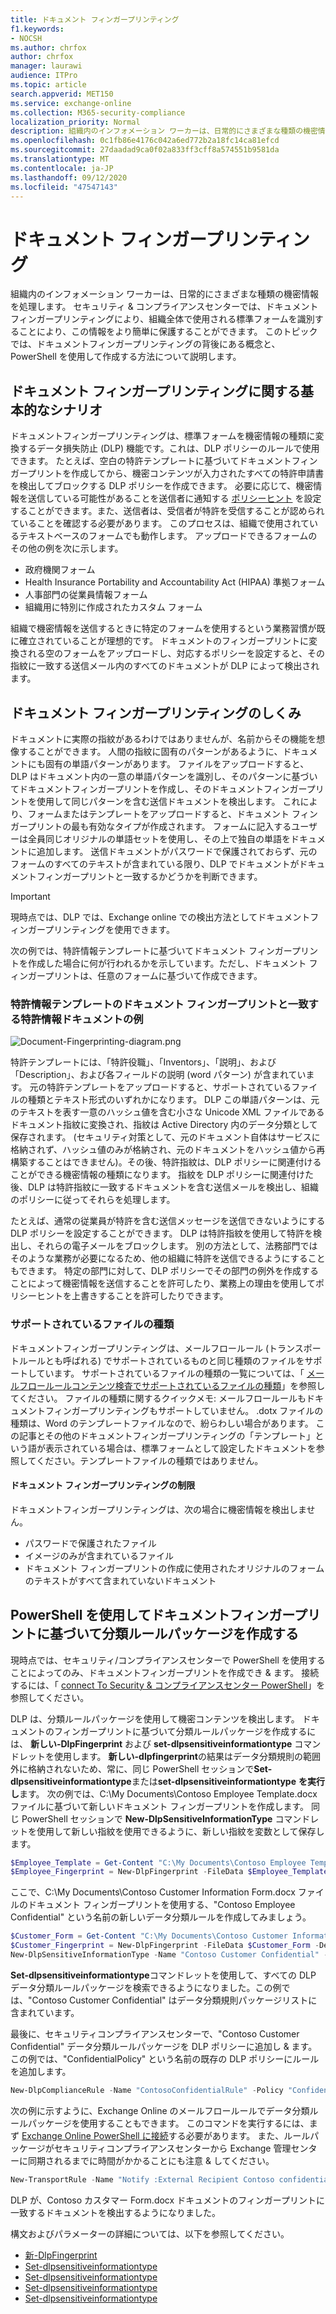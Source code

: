 ```yaml
---
title: ドキュメント フィンガープリンティング
f1.keywords:
- NOCSH
ms.author: chrfox
author: chrfox
manager: laurawi
audience: ITPro
ms.topic: article
search.appverid: MET150
ms.service: exchange-online
ms.collection: M365-security-compliance
localization_priority: Normal
description: 組織内のインフォメーション ワーカーは、日常的にさまざまな種類の機密情報を処理します。 ドキュメント フィンガープリンティングは、組織全体で使用される標準フォームを特定することによってこの情報の保護を容易にします。 このトピックでは、ドキュメントフィンガープリンティングの背後にある概念と、PowerShell を使用して作成する方法について説明します。
ms.openlocfilehash: 0c1fb86e4176c042a6ed772b2a18fc14ca81efcd
ms.sourcegitcommit: 27daadad9ca0f02a833ff3cff8a574551b9581da
ms.translationtype: MT
ms.contentlocale: ja-JP
ms.lasthandoff: 09/12/2020
ms.locfileid: "47547143"
---
```

# <a name="document-fingerprinting"></a>ドキュメント フィンガープリンティング

組織内のインフォメーション ワーカーは、日常的にさまざまな種類の機密情報を処理します。 セキュリティ &amp; コンプライアンスセンターでは、ドキュメントフィンガープリンティングにより、組織全体で使用される標準フォームを識別することにより、この情報をより簡単に保護することができます。 このトピックでは、ドキュメントフィンガープリンティングの背後にある概念と、PowerShell を使用して作成する方法について説明します。
  
## <a name="basic-scenario-for-document-fingerprinting"></a>ドキュメント フィンガープリンティングに関する基本的なシナリオ

ドキュメントフィンガープリンティングは、標準フォームを機密情報の種類に変換するデータ損失防止 (DLP) 機能です。これは、DLP ポリシーのルールで使用できます。 たとえば、空白の特許テンプレートに基づいてドキュメントフィンガープリントを作成してから、機密コンテンツが入力されたすべての特許申請書を検出してブロックする DLP ポリシーを作成できます。 必要に応じて、機密情報を送信している可能性があることを送信者に通知する [ポリシーヒント](use-notifications-and-policy-tips.md) を設定することができます。また、送信者は、受信者が特許を受信することが認められていることを確認する必要があります。 このプロセスは、組織で使用されているテキストベースのフォームでも動作します。 アップロードできるフォームのその他の例を次に示します。
  
- 政府機関フォーム
- Health Insurance Portability and Accountability Act (HIPAA) 準拠フォーム  
- 人事部門の従業員情報フォーム
- 組織用に特別に作成されたカスタム フォーム

組織で機密情報を送信するときに特定のフォームを使用するという業務習慣が既に確立されていることが理想的です。 ドキュメントのフィンガープリントに変換される空のフォームをアップロードし、対応するポリシーを設定すると、その指紋に一致する送信メール内のすべてのドキュメントが DLP によって検出されます。

## <a name="how-document-fingerprinting-works"></a>ドキュメント フィンガープリンティングのしくみ

ドキュメントに実際の指紋があるわけではありませんが、名前からその機能を想像することができます。 人間の指紋に固有のパターンがあるように、ドキュメントにも固有の単語パターンがあります。 ファイルをアップロードすると、DLP はドキュメント内の一意の単語パターンを識別し、そのパターンに基づいてドキュメントフィンガープリントを作成し、そのドキュメントフィンガープリントを使用して同じパターンを含む送信ドキュメントを検出します。 これにより、フォームまたはテンプレートをアップロードすると、ドキュメント フィンガープリントの最も有効なタイプが作成されます。 フォームに記入するユーザーは全員同じオリジナルの単語セットを使用し、その上で独自の単語をドキュメントに追加します。 送信ドキュメントがパスワードで保護されておらず、元のフォームのすべてのテキストが含まれている限り、DLP でドキュメントがドキュメントフィンガープリントと一致するかどうかを判断できます。

> [!IMPORTANT]
> 現時点では、DLP では、Exchange online での検出方法としてドキュメントフィンガープリンティングを使用できます。

次の例では、特許情報テンプレートに基づいてドキュメント フィンガープリントを作成した場合に何が行われるかを示しています。ただし、ドキュメント フィンガープリントは、任意のフォームに基づいて作成できます。
  
### <a name="example-of-a-patent-document-matching-a-document-fingerprint-of-a-patent-template"></a>特許情報テンプレートのドキュメント フィンガープリントと一致する特許情報ドキュメントの例

![Document-Fingerprinting-diagram.png](../media/Document-Fingerprinting-diagram.png)
  
特許テンプレートには、「特許役職」、「Inventors」、「説明」、および「Description」、および各フィールドの説明 (word パターン) が含まれています。 元の特許テンプレートをアップロードすると、サポートされているファイルの種類とテキスト形式のいずれかになります。 DLP この単語パターンは、元のテキストを表す一意のハッシュ値を含む小さな Unicode XML ファイルであるドキュメント指紋に変換され、指紋は Active Directory 内のデータ分類として保存されます。 (セキュリティ対策として、元のドキュメント自体はサービスに格納されず、ハッシュ値のみが格納され、元のドキュメントをハッシュ値から再構築することはできません)。その後、特許指紋は、DLP ポリシーに関連付けることができる機密情報の種類になります。 指紋を DLP ポリシーに関連付けた後、DLP は特許指紋に一致するドキュメントを含む送信メールを検出し、組織のポリシーに従ってそれらを処理します。 

たとえば、通常の従業員が特許を含む送信メッセージを送信できないようにする DLP ポリシーを設定することができます。 DLP は特許指紋を使用して特許を検出し、それらの電子メールをブロックします。 別の方法として、法務部門ではそのような業務が必要になるため、他の組織に特許を送信できるようにすることもできます。 特定の部門に対して、DLP ポリシーでその部門の例外を作成することによって機密情報を送信することを許可したり、業務上の理由を使用してポリシーヒントを上書きすることを許可したりできます。
  
### <a name="supported-file-types"></a>サポートされているファイルの種類

ドキュメントフィンガープリンティングは、メールフロールール (トランスポートルールとも呼ばれる) でサポートされているものと同じ種類のファイルをサポートしています。 サポートされているファイルの種類の一覧については、「 [メールフロールールコンテンツ検査でサポートされているファイルの種類](https://docs.microsoft.com/exchange/security-and-compliance/mail-flow-rules/inspect-message-attachments#supported-file-types-for-mail-flow-rule-content-inspection)」を参照してください。 ファイルの種類に関するクイックメモ: メールフロールールもドキュメントフィンガープリンティングもサポートしていません。 .dotx ファイルの種類は、Word のテンプレートファイルなので、紛らわしい場合があります。 この記事とその他のドキュメントフィンガープリンティングの「テンプレート」という語が表示されている場合は、標準フォームとして設定したドキュメントを参照してください。テンプレートファイルの種類ではありません。
  
#### <a name="limitations-of-document-fingerprinting"></a>ドキュメント フィンガープリンティングの制限

ドキュメントフィンガープリンティングは、次の場合に機密情報を検出しません。
  
- パスワードで保護されたファイル
- イメージのみが含まれているファイル
- ドキュメント フィンガープリントの作成に使用されたオリジナルのフォームのテキストがすべて含まれていないドキュメント

## <a name="use-powershell-to-create-a-classification-rule-package-based-on-document-fingerprinting"></a>PowerShell を使用してドキュメントフィンガープリントに基づいて分類ルールパッケージを作成する

現時点では、セキュリティ/コンプライアンスセンターで PowerShell を使用することによってのみ、ドキュメントフィンガープリントを作成でき &amp; ます。 接続するには、「 [connect To Security & コンプライアンスセンター PowerShell](https://docs.microsoft.com/powershell/exchange/connect-to-scc-powershell)」を参照してください。

DLP は、分類ルールパッケージを使用して機密コンテンツを検出します。 ドキュメントのフィンガープリントに基づいて分類ルールパッケージを作成するには、 **新しい-DlpFingerprint** および **set-dlpsensitiveinformationtype** コマンドレットを使用します。 **新しい-dlpfingerprint**の結果はデータ分類規則の範囲外に格納されないため、常に、同じ PowerShell セッションで**Set-dlpsensitiveinformationtype**または**set-dlpsensitiveinformationtype** **を実行し**ます。 次の例では、C:\My Documents\Contoso Employee Template.docx ファイルに基づいて新しいドキュメント フィンガープリントを作成します。 同じ PowerShell セッションで **New-DlpSensitiveInformationType** コマンドレットを使用して新しい指紋を使用できるように、新しい指紋を変数として保存します。
  
```powershell
$Employee_Template = Get-Content "C:\My Documents\Contoso Employee Template.docx" -Encoding byte -ReadCount 0
$Employee_Fingerprint = New-DlpFingerprint -FileData $Employee_Template -Description "Contoso Employee Template"
```

ここで、C:\My Documents\Contoso Customer Information Form.docx ファイルのドキュメント フィンガープリントを使用する、"Contoso Employee Confidential" という名前の新しいデータ分類ルールを作成してみましょう。
  
```powershell
$Customer_Form = Get-Content "C:\My Documents\Contoso Customer Information Form.docx" -Encoding byte -ReadCount 0
$Customer_Fingerprint = New-DlpFingerprint -FileData $Customer_Form -Description "Contoso Customer Information Form"
New-DlpSensitiveInformationType -Name "Contoso Customer Confidential" -Fingerprints $Customer_Fingerprint -Description "Message contains Contoso customer information." 
```

**Set-dlpsensitiveinformationtype**コマンドレットを使用して、すべての DLP データ分類ルールパッケージを検索できるようになりました。この例では、"Contoso Customer Confidential" はデータ分類規則パッケージリストに含まれています。 
  
最後に、セキュリティコンプライアンスセンターで、"Contoso Customer Confidential" データ分類ルールパッケージを DLP ポリシーに追加し &amp; ます。 この例では、"ConfidentialPolicy" という名前の既存の DLP ポリシーにルールを追加します。

```powershell
New-DlpComplianceRule -Name "ContosoConfidentialRule" -Policy "ConfidentialPolicy" -ContentContainsSensitiveInformation @{Name="Contoso Customer Confidential"} -BlockAccess $True
```

次の例に示すように、Exchange Online のメールフロールールでデータ分類ルールパッケージを使用することもできます。 このコマンドを実行するには、まず [Exchange Online PowerShell に接続](https://docs.microsoft.com/powershell/exchange/connect-to-exchange-online-powershell)する必要があります。 また、ルールパッケージがセキュリティコンプライアンスセンターから Exchange 管理センターに同期されるまでに時間がかかることにも注意 &amp; してください。
  
```powershell
New-TransportRule -Name "Notify :External Recipient Contoso confidential" -NotifySender NotifyOnly -Mode Enforce -SentToScope NotInOrganization -MessageContainsDataClassification @{Name=" Contoso Customer Confidential"}
```

DLP が、Contoso カスタマー Form.docx ドキュメントのフィンガープリントに一致するドキュメントを検出するようになりました。
  
構文およびパラメーターの詳細については、以下を参照してください。

- [新-DlpFingerprint](https://docs.microsoft.com/powershell/module/exchange/New-DlpFingerprint)
- [Set-dlpsensitiveinformationtype](https://docs.microsoft.com/powershell/module/exchange/New-DlpSensitiveInformationType)
- [Set-dlpsensitiveinformationtype](https://docs.microsoft.com/powershell/module/exchange/Remove-DlpSensitiveInformationType)
- [Set-dlpsensitiveinformationtype](https://docs.microsoft.com/powershell/module/exchange/Set-DlpSensitiveInformationType)
- [Set-dlpsensitiveinformationtype](https://docs.microsoft.com/powershell/module/exchange/Get-DlpSensitiveInformationType)
